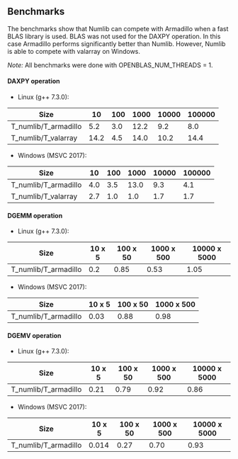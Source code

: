 ## Benchmarks

The benchmarks show that Numlib can compete with Armadillo when a fast BLAS library is used. BLAS was not used for the
DAXPY operation. In this case Armadillo performs significantly better than Numlib. However, Numlib is able to compete 
with valarray on Windows. 

_Note:_ All benchmarks were done with OPENBLAS_NUM_THREADS = 1.

#### DAXPY operation 

* Linux (g++ 7.3.0):

| Size                 | 10   | 100 | 1000 | 10000 | 100000 |
|----------------------|------|-----|------|-------|--------|
| T_numlib/T_armadillo | 5.2  | 3.0 | 12.2 | 9.2   | 8.0    |
| T_numlib/T_valarray  | 14.2 | 4.5 | 14.0 | 10.2  | 14.4   |

* Windows (MSVC 2017):

| Size                 | 10   | 100 | 1000 | 10000 | 100000 |
|----------------------|------|-----|------|-------|--------|
| T_numlib/T_armadillo | 4.0  | 3.5 | 13.0 | 9.3   | 4.1    |
| T_numlib/T_valarray  | 2.7  | 1.0 | 1.0  | 1.7   | 1.7    |

#### DGEMM operation 

* Linux (g++ 7.3.0):

| Size                 | 10 x 5 | 100 x 50 | 1000 x 500 | 10000 x 5000 |
|----------------------|--------|----------|------------|--------------|
| T_numlib/T_armadillo | 0.2    | 0.85     | 0.53       | 1.05         |

* Windows (MSVC 2017):

| Size                 | 10 x 5 | 100 x 50 | 1000 x 500 | 
|----------------------|--------|----------|------------|
| T_numlib/T_armadillo | 0.03   | 0.88     | 0.98       | 

#### DGEMV operation

* Linux (g++ 7.3.0):

| Size                 | 10 x 5 | 100 x 50 | 1000 x 500 | 10000 x 5000 |
|----------------------|--------|----------|------------|--------------|
| T_numlib/T_armadillo | 0.21   | 0.79     | 0.92       | 0.86         |

* Windows (MSVC 2017):

| Size                 | 10 x 5 | 100 x 50 | 1000 x 500 | 10000 x 5000 |
|----------------------|--------|----------|------------|--------------|
| T_numlib/T_armadillo | 0.014  | 0.27     | 0.70       | 0.93         |

